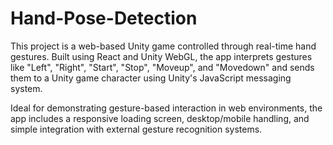 # Hand-Pose-Detection
This project is a web-based Unity game controlled through real-time hand gestures. Built using React and Unity WebGL, the app interprets gestures like "Left", "Right", "Start", "Stop", "Moveup", and "Movedown" and sends them to a Unity game character using Unity's JavaScript messaging system.

Ideal for demonstrating gesture-based interaction in web environments, the app includes a responsive loading screen, desktop/mobile handling, and simple integration with external gesture recognition systems.
